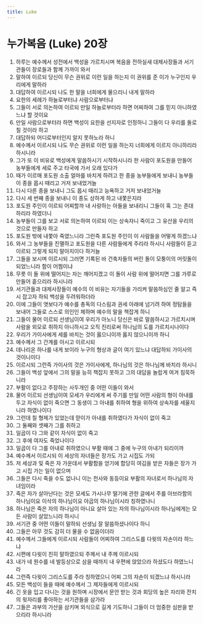 ```yaml
---
title: Luke
---
```


# 누가복음 (Luke) 20장
1. 하루는 예수께서 성전에서 백성을 가르치시며 복음을 전하실새 대제사장들과 서기관들이 장로들과 함께 가까이 와서
1. 말하여 이르되 당신이 무슨 권위로 이런 일을 하는지 이 권위를 준 이가 누구인지 우리에게 말하라
1. 대답하여 이르시되 나도 한 말을 너희에게 물으리니 내게 말하라
1. 요한의 세례가 하늘로부터냐 사람으로부터냐
1. 그들이 서로 의논하여 이르되 만일 하늘로부터라 하면 어찌하여 그를 믿지 아니하였느냐 할 것이요
1. 만일 사람으로부터라 하면 백성이 요한을 선지자로 인정하니 그들이 다 우리를 돌로 칠 것이라 하고
1. 대답하되 어디로부터인지 알지 못하노라 하니
1. 예수께서 이르시되 나도 무슨 권위로 이런 일을 하는지 너희에게 이르지 아니하리라 하시니라
1. 그가 또 이 비유로 백성에게 말씀하시기 시작하시니라 한 사람이 포도원을 만들어 농부들에게 세로 주고 타국에 가서 오래 있다가
1. 때가 이르매 포도원 소출 얼마를 바치게 하려고 한 종을 농부들에게 보내니 농부들이 종을 몹시 때리고 거저 보내었거늘
1. 다시 다른 종을 보내니 그도 몹시 때리고 능욕하고 거저 보내었거늘
1. 다시 세 번째 종을 보내니 이 종도 상하게 하고 내쫓은지라
1. 포도원 주인이 이르되 어찌할까 내 사랑하는 아들을 보내리니 그들이 혹 그는 존대하리라 하였더니
1. 농부들이 그를 보고 서로 의논하여 이르되 이는 상속자니 죽이고 그 유산을 우리의 것으로 만들자 하고
1. 포도원 밖에 내쫓아 죽였느니라 그런즉 포도원 주인이 이 사람들을 어떻게 하겠느냐
1. 와서 그 농부들을 진멸하고 포도원을 다른 사람들에게 주리라 하시니 사람들이 듣고 이르되 그렇게 되지 말아지이다 하거늘
1. 그들을 보시며 이르시되 그러면 기록된 바 건축자들의 버린 돌이 모퉁이의 머릿돌이 되었느니라 함이 어찜이냐
1. 무릇 이 돌 위에 떨어지는 자는 깨어지겠고 이 돌이 사람 위에 떨어지면 그를 가루로 만들어 흩으리라 하시니라
1. 서기관들과 대제사장들이 예수의 이 비유는 자기들을 가리켜 말씀하심인 줄 알고 즉시 잡고자 하되 백성을 두려워하더라
1. 이에 그들이 엿보다가 예수를 총독의 다스림과 권세 아래에 넘기려 하여 정탐들을 보내어 그들로 스스로 의인인 체하며 예수의 말을 책잡게 하니
1. 그들이 물어 이르되 선생님이여 우리가 아노니 당신은 바로 말씀하시고 가르치시며 사람을 외모로 취하지 아니하시고 오직 진리로써 하나님의 도를 가르치시나이다
1. 우리가 가이사에게 세를 바치는 것이 옳으니이까 옳지 않으니이까 하니
1. 예수께서 그 간계를 아시고 이르시되
1. 데나리온 하나를 내게 보이라 누구의 형상과 글이 여기 있느냐 대답하되 가이사의 것이니이다
1. 이르시되 그런즉 가이사의 것은 가이사에게, 하나님의 것은 하나님께 바치라 하시니
1. 그들이 백성 앞에서 그의 말을 능히 책잡지 못하고 그의 대답을 놀랍게 여겨 침묵하니라
1. 부활이 없다고 주장하는 사두개인 중 어떤 이들이 와서
1. 물어 이르되 선생님이여 모세가 우리에게 써 주기를 만일 어떤 사람의 형이 아내를 두고 자식이 없이 죽으면 그 동생이 그 아내를 취하여 형을 위하여 상속자를 세울지니라 하였나이다
1. 그런데 칠 형제가 있었는데 맏이가 아내를 취하였다가 자식이 없이 죽고
1. 그 둘째와 셋째가 그를 취하고
1. 일곱이 다 그와 같이 자식이 없이 죽고
1. 그 후에 여자도 죽었나이다
1. 일곱이 다 그를 아내로 취하였으니 부활 때에 그 중에 누구의 아내가 되리이까
1. 예수께서 이르시되 이 세상의 자녀들은 장가도 가고 시집도 가되
1. 저 세상과 및 죽은 자 가운데서 부활함을 얻기에 합당히 여김을 받은 자들은 장가 가고 시집 가는 일이 없으며
1. 그들은 다시 죽을 수도 없나니 이는 천사와 동등이요 부활의 자녀로서 하나님의 자녀임이라
1. 죽은 자가 살아난다는 것은 모세도 가시나무 떨기에 관한 글에서 주를 아브라함의 하나님이요 이삭의 하나님이요 야곱의 하나님이시라 칭하였나니
1. 하나님은 죽은 자의 하나님이 아니요 살아 있는 자의 하나님이시라 하나님에게는 모든 사람이 살았느니라 하시니
1. 서기관 중 어떤 이들이 말하되 선생님 잘 말씀하셨나이다 하니
1. 그들은 아무 것도 감히 더 물을 수 없음이더라
1. 예수께서 그들에게 이르시되 사람들이 어찌하여 그리스도를 다윗의 자손이라 하느냐
1. 시편에 다윗이 친히 말하였으되 주께서 내 주께 이르시되
1. 내가 네 원수를 네 발등상으로 삼을 때까지 내 우편에 앉았으라 하셨도다 하였느니라
1. 그런즉 다윗이 그리스도를 주라 칭하였으니 어찌 그의 자손이 되겠느냐 하시니라
1. 모든 백성이 들을 때에 예수께서 그 제자들에게 이르시되
1. 긴 옷을 입고 다니는 것을 원하며 시장에서 문안 받는 것과 회당의 높은 자리와 잔치의 윗자리를 좋아하는 서기관들을 삼가라
1. 그들은 과부의 가산을 삼키며 외식으로 길게 기도하니 그들이 더 엄중한 심판을 받으리라 하시니라